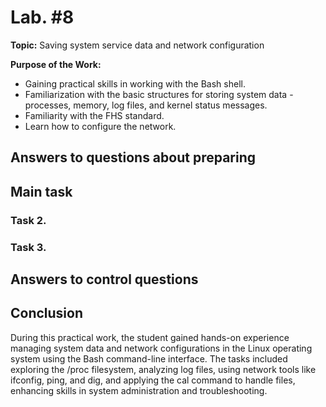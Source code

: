 # Lab. #8

**Topic:** Saving system service data and network configuration

**Purpose of the Work:**

- Gaining practical skills in working with the Bash shell.
- Familiarization with the basic structures for storing system data - processes, memory, log files, and kernel status messages.
- Familiarity with the FHS standard.
- Learn how to configure the network.

## Answers to questions about preparing

## Main task

### Task 2.

### Task 3.

## Answers to control questions

## Conclusion

During this practical work, the student gained hands-on experience managing system data and network configurations in the Linux operating system using the Bash command-line interface. The tasks included exploring the /proc filesystem, analyzing log files, using network tools like ifconfig, ping, and dig, and applying the cal command to handle files, enhancing skills in system administration and troubleshooting.
